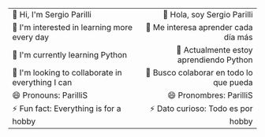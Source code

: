 <table>
  <tr>
    <td>👋 Hi, I'm Sergio Parilli</td>
    <td align="right">👋 Hola, soy Sergio Parilli</td>
  </tr>
  <tr>
    <td>👀 I'm interested in learning more every day</td>
    <td align="right">👀 Me interesa aprender cada día más</td>
  </tr>
  <tr>
    <td>🌱 I'm currently learning Python</td>
    <td align="right">🌱 Actualmente estoy aprendiendo Python</td>
  </tr>
  <tr>
    <td>💞️ I'm looking to collaborate in everything I can</td>
    <td align="right">💞️ Busco colaborar en todo lo que pueda</td>
  </tr>
  <tr>
    <td>😄 Pronouns: ParilliS</td>
    <td align="right">😄 Pronombres: ParilliS</td>
  </tr>
  <tr>
    <td>⚡ Fun fact: Everything is for a hobby</td>
    <td align="right">⚡ Dato curioso: Todo es por hobby</td>
  </tr>
</table>
